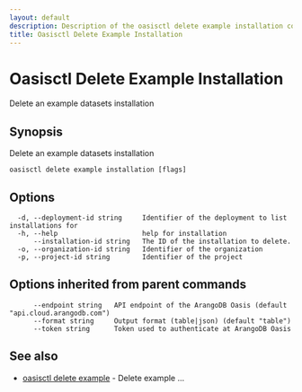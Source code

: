 ```yaml
---
layout: default
description: Description of the oasisctl delete example installation command
title: Oasisctl Delete Example Installation
---
```

# Oasisctl Delete Example Installation

Delete an example datasets installation

## Synopsis

Delete an example datasets installation

```
oasisctl delete example installation [flags]
```

## Options

```
  -d, --deployment-id string     Identifier of the deployment to list installations for
  -h, --help                     help for installation
      --installation-id string   The ID of the installation to delete.
  -o, --organization-id string   Identifier of the organization
  -p, --project-id string        Identifier of the project
```

## Options inherited from parent commands

```
      --endpoint string   API endpoint of the ArangoDB Oasis (default "api.cloud.arangodb.com")
      --format string     Output format (table|json) (default "table")
      --token string      Token used to authenticate at ArangoDB Oasis
```

## See also

* [oasisctl delete example](oasisctl-delete-example.html)	 - Delete example ...

